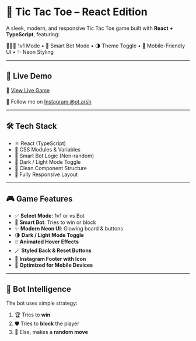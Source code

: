 # 🎯 Tic Tac Toe – React Edition

A sleek, modern, and responsive Tic Tac Toe game built with **React + TypeScript**, featuring:

🧑‍🤝‍🧑 1v1 Mode • 🤖 Smart Bot Mode • 🌗 Theme Toggle • 📱 Mobile-Friendly UI • ✨ Neon Styling

---

## 🚀 Live Demo

🔗 [View Live Game](https://tic-tac-toe-game-ashy-psi.vercel.app/)

📸 Follow me on [Instagram @ot.arsh](https://www.instagram.com/ot.arsh/)

---

## 🛠️ Tech Stack

- ⚛️ React (TypeScript)
- 🎨 CSS Modules & Variables
- 🎯 Smart Bot Logic (Non-random)
- 🌙 Dark / Light Mode Toggle
- 🧩 Clean Component Structure
- 📱 Fully Responsive Layout

---

## 🎮 Game Features

- ✅ **Select Mode**: 1v1 or vs Bot
- 🧠 **Smart Bot**: Tries to win or block
- ✨ **Modern Neon UI**: Glowing board & buttons
- 🌗 **Dark / Light Mode Toggle**
- 🖱️ **Animated Hover Effects**
- 🪄 **Styled Back & Reset Buttons**
- 📸 **Instagram Footer with Icon**
- 📱 **Optimized for Mobile Devices**

---

## 🧠 Bot Intelligence

The bot uses simple strategy:
1. 🏆 Tries to **win**
2. 🛡️ Tries to **block** the player
3. 🎲 Else, makes a **random move**

